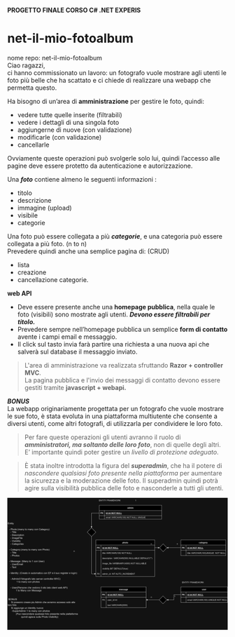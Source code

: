 **PROGETTO FINALE CORSO C# .NET EXPERIS**  
# net-il-mio-fotoalbum  
  
nome repo: net-il-mio-fotoalbum  
Ciao ragazzi,  
ci hanno commissionato un lavoro: un fotografo vuole mostrare agli utenti le foto più belle che ha scattato e ci chiede di realizzare una webapp che permetta questo.  

Ha bisogno di un’area di **amministrazione** per gestire le foto, quindi:  
- vedere tutte quelle inserite (filtrabili)  
- vedere i dettagli di una singola foto  
- aggiungerne di nuove (con validazione)  
- modificarle (con validazione)  
- cancellarle  
  
Ovviamente queste operazioni può svolgerle solo lui, quindi l’accesso alle pagine deve essere protetto da autenticazione e autorizzazione.  
  
Una ***foto*** contiene almeno le seguenti informazioni :  
- titolo  
- descrizione  
- immagine (upload)  
- visibile  
- categorie
  
Una foto può essere collegata a più ***categorie***, e una categoria può essere collegata a più foto. (n to n)    
Prevedere quindi anche una semplice pagina di: (CRUD)     
- lista
- creazione  
- cancellazione categorie.  

**web API**
- Deve essere presente anche una **homepage pubblica**, nella quale le foto (visibili) sono mostrate agli utenti. ***Devono essere filtrabili per titolo.***  
- Prevedere sempre nell’homepage pubblica un semplice **form di contatto** avente i campi email e messaggio.  
- Il click sul tasto invia farà partire una richiesta a una nuova api che salverà sul database il messaggio inviato.  
  
> L'area di amministrazione va realizzata sfruttando **Razor + controller MVC**.  
> La pagina pubblica e l'invio dei messaggi di contatto devono essere gestiti tramite **javascript + webapi.**  
  
  
***BONUS***  
La webapp originariamente progettata per un fotografo che vuole mostrare le sue foto, è stata evoluta in una piattaforma multiutente che consente a diversi utenti, come altri fotografi, di utilizzarla per condividere le loro foto.  
  
> Per fare queste operazioni gli utenti avranno il ruolo di ***amministratori, ma soltanto delle loro foto***, non di quelle degli altri.  
> E’ importante quindi poter gestire un *livello di protezione adeguato*.
  
> È stata inoltre introdotta la figura del ***superadmin***, che ha il potere di *nascondere qualsiasi foto presente nella piattaforma* per aumentare la sicurezza e la moderazione delle foto.
> Il superadmin quindi potrà agire sulla visibilità pubblica delle foto e nasconderle a tutti gli utenti.



![Tux, the Linux mascot](./diagramma_er.png)
